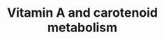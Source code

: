 ---
annotations:
- id: PW:0000135
  parent: classic metabolic pathway
  type: Pathway Ontology
  value: metabolic pathway of cofactors, vitamins, nutrients
authors:
- MaintBot
- Egonw
- L Dupuis
description: This pathway is about carotenoid and vitamin A metabolism. The initial
  version was created by the NuGO focusteam on Carotenoid metabolism. It was used
  to test a text mining workflow which added some additional entities (see Waagmeester
  et al. 2009).
last-edited: 2020-03-16
organisms:
- Pan troglodytes
redirect_from:
- /index.php/Pathway:WP919
- /instance/WP919
revision: null
schema-jsonld:
- '@context': https://schema.org/
  '@id': https://wikipathways.github.io/pathways/WP919.html
  '@type': Dataset
  creator:
    '@type': Organization
    name: WikiPathways
  description: This pathway is about carotenoid and vitamin A metabolism. The initial
    version was created by the NuGO focusteam on Carotenoid metabolism. It was used
    to test a text mining workflow which added some additional entities (see Waagmeester
    et al. 2009).
  keywords:
  - 11-cis-Retinal
  - 11-cis-Retinol
  - 13,14 dehydro RA
  - 13,14 dehydroretinal
  - 4-oxo-Retinoic acid
  - 9-cis-Retinal
  - 9-cis-Retinoic acid
  - 9-cis-Retinol
  - ADH1A
  - ADH4
  - ALDH1A1
  - ALDH1A2
  - ARAT
  - AWAT2
  - Abcg5
  - Abcg8
  - Aldh1a3
  - All-trans-13,14-dihydroretinol
  - Alpha-Carotene
  - Astaxanthin
  - BCMO1
  - BCO2
  - Bcmo1
  - Beta-Cryptoxanthin
  - Betacarotene
  - CRABP1
  - CRABP2
  - Canthaxanthin
  - Cd36
  - Cyp26a1
  - Cyp26b1
  - Cyp2e1
  - DHRS3
  - Lpl
  - Lrat
  - Lutein
  - Lycopene
  - MAPK
  - Npc1l1
  - RARa
  - RARb
  - RARg
  - RBP1
  - RBP2
  - RBP4
  - RDH5
  - RETSAT
  - RPE65
  - RXRa
  - RXRb
  - RXRg
  - Rbp7
  - Rdh10
  - Rdh12
  - Rdh5
  - Rdh8
  - Retinal
  - Retinol
  - Retinol dehydrogenases
  - Retinyl ester
  - Rlbp1
  - Scarb1
  - Sult1a1
  - Sult2b1
  - Violaxanthin
  - Vitamin A
  - Vitamin A acid
  - Vitamin A aldehyde
  - Vitamin D3
  - Zeaxanthin
  - all-trans Retinal
  - all-trans Retinoic acid
  - all-trans Retinol
  - all-transe 4-oxo RA
  - beta 10' apocorotenal
  license: CC0
  name: Vitamin A and carotenoid metabolism
seo: CreativeWork
title: Vitamin A and carotenoid metabolism
wpid: WP919
---